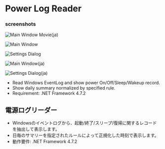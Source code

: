 # Power Log Reader

### screenshots

![Main Window Movie(ja)](../../wiki/screenshots/PowerLogReader.gif)

![Main Window](../../wiki/screenshots/Screenshot_MainWindow.png)

![Settings Dialog](../../wiki/screenshots/Screenshot_SettingsDialog.png)

![Main Window(ja)](../../wiki/screenshots/Screenshot_MainWindow.ja.png)

![Settings Dialog(ja)](../../wiki/screenshots/Screenshot_SettingsDialog.ja.png)

* Read Windows EventLog and show power On/Off/Sleep/Wakeup record.
* Show daily summary normalized by specified rule.
* Requirement: .NET Framework 4.7.2

## 電源ログリーダー

* Windowsのイベントログから、起動/終了/スリープ/復帰に関するレコードを抽出して表示します。
* 日毎のサマリーを指定されたルールによって正規化した時刻で表示します。
* 動作要件: .NET Framework 4.7.2
